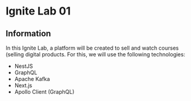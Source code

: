 # Ignite Lab 01

## Information
In this Ignite Lab, a platform will be created to sell and watch courses (selling digital products. For this, we will use the following technologies:

* NestJS
* GraphQL
* Apache Kafka
* Next.js
* Apollo Client (GraphQL)